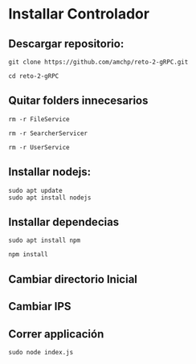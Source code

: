 # Installar Controlador

## Descargar repositorio:

```
git clone https://github.com/amchp/reto-2-gRPC.git

cd reto-2-gRPC
```

## Quitar folders innecesarios

```
rm -r FileService

rm -r SearcherServicer

rm -r UserService
```

## Installar nodejs:
```
sudo apt update
sudo apt install nodejs
```

## Installar dependecias

```
sudo apt install npm

npm install
```

## Cambiar directorio Inicial

## Cambiar IPS


## Correr applicación

`sudo node index.js`



